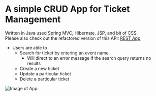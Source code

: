 # A simple CRUD App for Ticket Management #
 Written in Java used Spring MVC, Hibernate, JSP, and bit of CSS. <br/>
 Please also check out the refactored version of this API: [REST App](https://github.com/runyud/ticketRESTApp)
 * Users are able to
    * Search for ticket by entering an event name
      * Will direct to an error message if the search query returns no results
    * Create a new ticket
    * Update a particular ticket
    * Delete a particular ticket
    
![Image of App](https://i.imgur.com/xRWgG1f.png)

    
